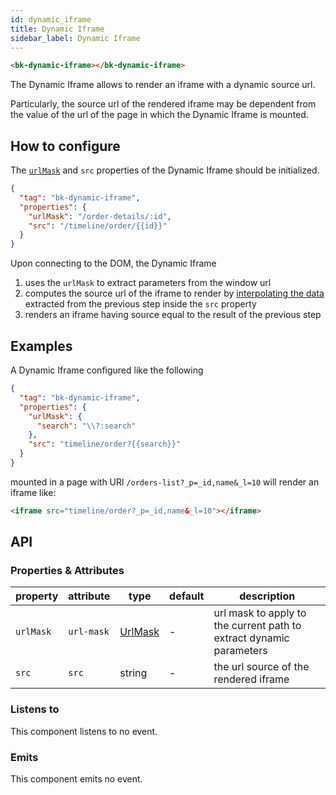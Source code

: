 ```yaml
---
id: dynamic_iframe
title: Dynamic Iframe
sidebar_label: Dynamic Iframe
---
```




<!--
WARNING:
This file is automatically generated. Please edit the 'README' file of the corresponding component and run `yarn copy:docs`
-->

[url-mask]: /products/microfrontend-composer/back-kit/40_core_concepts.md#extracting-data-from-url---urlmask
[dynamic-configuration]: /products/microfrontend-composer/back-kit/40_core_concepts.md#dynamic-configuration



```html
<bk-dynamic-iframe></bk-dynamic-iframe>
```

The Dynamic Iframe allows to render an iframe with a dynamic source url.

Particularly, the source url of the rendered iframe may be dependent from the value of the url of the page in which the Dynamic Iframe is mounted.

## How to configure

The [`urlMask`][url-mask] and `src` properties of the Dynamic Iframe should be initialized.

```json
{
  "tag": "bk-dynamic-iframe",
  "properties": {
    "urlMask": "/order-details/:id",
    "src": "/timeline/order/{{id}}"
  }
}
```

Upon connecting to the DOM, the Dynamic Iframe
  1. uses the `urlMask` to extract parameters from the window url
  2. computes the source url of the iframe to render by [interpolating the data][dynamic-configuration] extracted from the previous step inside the `src` property
  3. renders an iframe having source equal to the result of the previous step

## Examples

A Dynamic Iframe configured like the following

```json
{
  "tag": "bk-dynamic-iframe",
  "properties": {
    "urlMask": {
      "search": "\\?:search"
    },
    "src": "timeline/order?{{search}}"
  }
}
```

mounted in a page with URl `/orders-list?_p=_id,name&_l=10` will render an iframe like:

```html
<iframe src="timeline/order?_p=_id,name&_l=10"></iframe>
```

## API

### Properties & Attributes

| property  | attribute  | type                | default | description                                                         |
| --------- | ---------- | ------------------- | ------- | ------------------------------------------------------------------- |
| `urlMask` | `url-mask` | [UrlMask][url-mask] | -       | url mask to apply to the current path to extract dynamic parameters |
| `src`     | `src`      | string              | -       | the url source of the rendered iframe                               |


### Listens to

This component listens to no event.

### Emits

This component emits no event.
